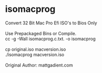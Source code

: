 # isomacprog <br />
Convert 32 Bit Mac Pro Efi ISO's to Bios Only <br />
<br />
Use Prepackaged Bins or Compile. <br />
cc -g -Wall isomacprog.c.txt. -o isomacprog <br />
 <br />
cp original.iso macversion.iso <br />
./isomacprog macversion.iso <br />
 <br />
Original Author: mattgadient.com <br />

